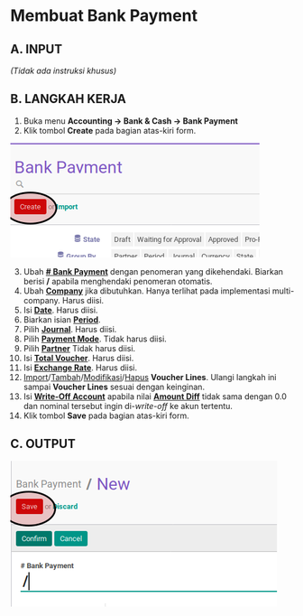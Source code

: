 # Membuat Bank Payment

## A. INPUT

*(Tidak ada instruksi khusus)*

## B. LANGKAH KERJA

1. Buka menu **Accounting -> Bank & Cash -> Bank Payment**
2. Klik tombol **Create** pada bagian atas-kiri form.

![](../../img/bank-payment/tombol-create.png)

3. Ubah **[# Bank Payment](./penjelasan.md#field-name)** dengan penomeran yang dikehendaki. Biarkan berisi **/**
apabila menghendaki penomeran otomatis.
4. Ubah **[Company](./penjelasan.md#field-company)** jika dibutuhkan. Hanya terlihat pada implementasi multi-company. Harus diisi.
5. Isi **[Date](./penjelasan.md#field-date)**. Harus diisi.
6. Biarkan isian **[Period](./penjelasan.md#field-period)**.
7. Pilih **[Journal](./penjelasan.md#field-journal)**. Harus diisi.
8. Pilih **[Payment Mode](./penjelasan.md#field-payment-mode)**. Tidak harus diisi.
9. Pilih **[Partner](./penjelasan.md#field-partner)** Tidak harus diisi.
10. Isi **[Total Voucher](./penjelasan.md#field-total-voucher)**. Harus diisi.
11. Isi **[Exchange Rate](./penjelasan.md#field-exchange-rate)**. Harus diisi.
12. <a name="l12">[Import](./membuat-detail-import.md)/[Tambah](./membuat-detail-manual.md)/[Modifikasi](./line-modifikasi.md)/[Hapus](./line-hapus.md) **Voucher Lines**</a>. Ulangi langkah ini sampai **Voucher Lines** sesuai dengan keinginan.
13. <a name="langkah-13">Isi</a> **[Write-Off Account](./penjelasan.md#field-writeoff-account)** apabila nilai **[Amount Diff](./penjelasan.md#field-amount-diff)** tidak sama dengan 0.0 dan nominal tersebut ingin di-*write-off* ke akun tertentu.
14. Klik tombol **Save** pada bagian atas-kiri form.

## C. OUTPUT

![](../../img/bank-payment/tombol-save.png)
